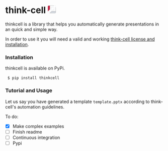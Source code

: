 # think-cell <img src="assets/logo.png" alt="JupyterLab" style="width:5%;">
thinkcell is a library that helps you automatically generate presentations in an quick and simple way. 

In order to use it you will need a valid and working [think-cell license and installation](https://www.think-cell.com/en/). 

### Installation

thinkcell is available on PyPi. 

```console
 $ pip install thinkcell
 ```

### Tutorial and Usage

Let us say you have generated a template `template.pptx` according to think-cell's automation guidelines. 



To do:
- [x] Make complex examples
- [ ] Finish readme
- [ ] Continuous integration
- [ ] Pypi